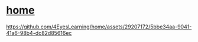 # [home](https://4eyeslearning.github.io/home) 

https://github.com/4EyesLearning/home/assets/29207172/5bbe34aa-9041-41a6-98b4-dc82d85616ec

